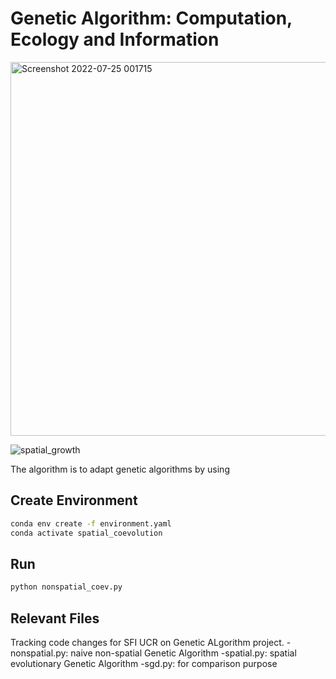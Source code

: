 # Genetic Algorithm: Computation, Ecology and Information

<img width="598" alt="Screenshot 2022-07-25 001715" src="https://user-images.githubusercontent.com/68834841/180711021-4163c814-0a22-4df5-9872-adc7d14936f7.png">

![spatial_growth](https://user-images.githubusercontent.com/68834841/180710811-8de332bf-2dd3-4d78-a31b-19d21837cb8b.gif)

The algorithm is to adapt genetic algorithms by using

## Create Environment

```bash
conda env create -f environment.yaml
conda activate spatial_coevolution
```

## Run

```bash
python nonspatial_coev.py
```

## Relevant Files

Tracking code changes for SFI UCR on Genetic ALgorithm project.
-nonspatial.py: naive non-spatial Genetic Algorithm
-spatial.py: spatial evolutionary Genetic Algorithm
-sgd.py: for comparison purpose
